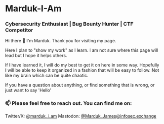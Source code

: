 # Marduk-I-Am
### Cybersecurity Enthusiast | Bug Bounty Hunter | CTF Competitor

Hi there 👋 I'm Marduk.
Thank you for visiting my page.

Here I plan to "show my work" as I learn.
I am not sure where this page will lead but I hope it helps others.

If I have learned it, I will do my best to get it on here in some way.
Hopefully I will be able to keep it organized in a fashion that will be easy to follow. Not like my brain which can be quite chaotic.

If you have a question about anything, or find something that is wrong, or just want to say 'Hello'
### 📫 Please feel free to reach out. You can find me on:

Twitter/X: [@marduk_i_am](https://x.com/marduk_i_am)
Mastodon: [@Marduk_James@infosec.exchange](https://infosec.exchange/@Marduk_James)
<!--
**Marduk-I-Am/Marduk-I-Am** is a ✨ _special_ ✨ repository because its `README.md` (this file) appears on your GitHub profile.

Here are some ideas to get you started:

- 🔭 I’m currently working on ...
- 🌱 I’m currently learning ...
- 👯 I’m looking to collaborate on ...
- 🤔 I’m looking for help with ...
- 💬 Ask me about ...
- 📫 How to reach me: ...
- 😄 Pronouns: ...
- ⚡ Fun fact: ...
-->
